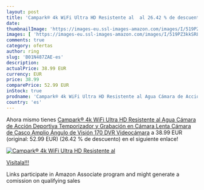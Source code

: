 ```yaml
---
layout: post
title: 'Campark® 4k WiFi Ultra HD Resistente al  al 26.42 % de descuento'
date: 
thumbnailImage: 'https://images-eu.ssl-images-amazon.com/images/I/519PZ3kkSRL._SL200_.jpg'
images: [ 'https://images-eu.ssl-images-amazon.com/images/I/519PZ3kkSRL._SL200_.jpg' ]
comments: true
category: ofertas
author: ring
slug: 'B01N487ZAE-es'
description:
actualPrice: 38.99 EUR
currency: EUR
price: 38.99
comparePrice: 52.99 EUR
inStock: true
prodname: 'Campark® 4k WiFi Ultra HD Resistente al Agua Cámara de Acción Deportiva Temporizador y Grabación en Cámara Lenta Cámara de Casco Amplio Ángulo de Visión 170 DVR Videocámara'
country: 'es'
---
```


Ahora mismo tienes [Campark® 4k WiFi Ultra HD Resistente al Agua Cámara de Acción Deportiva Temporizador y Grabación en Cámara Lenta Cámara de Casco Amplio Ángulo de Visión 170 DVR Videocámara](https://www.amazon.es/dp/B01N487ZAE/?tag=tolees-21) a 38.99 EUR (original: 52.99 EUR) (26.42 %  de descuento) en el siguiente enlace!

[![Campark® 4k WiFi Ultra HD Resistente al ](https://images-eu.ssl-images-amazon.com/images/I/519PZ3kkSRL._SL200_.jpg)](https://www.amazon.es/dp/B01N487ZAE/?tag=tolees-21)

[Visítala!!!](https://www.amazon.es/dp/B01N487ZAE/?tag=tolees-21)

Links participate in Amazon Associate program and might generate a comission on qualifying sales
